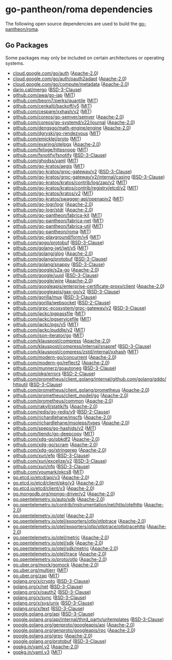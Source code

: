 # go-pantheon/roma dependencies

The following open source dependencies are used to build the [go-pantheon/roma][].

## Go Packages

Some packages may only be included on certain architectures or operating systems.


 - [cloud.google.com/go/auth](https://pkg.go.dev/cloud.google.com/go/auth) ([Apache-2.0](https://github.com/googleapis/google-cloud-go/blob/auth/v0.16.2/auth/LICENSE))
 - [cloud.google.com/go/auth/oauth2adapt](https://pkg.go.dev/cloud.google.com/go/auth/oauth2adapt) ([Apache-2.0](https://github.com/googleapis/google-cloud-go/blob/auth/oauth2adapt/v0.2.8/auth/oauth2adapt/LICENSE))
 - [cloud.google.com/go/compute/metadata](https://pkg.go.dev/cloud.google.com/go/compute/metadata) ([Apache-2.0](https://github.com/googleapis/google-cloud-go/blob/compute/metadata/v0.7.0/compute/metadata/LICENSE))
 - [dario.cat/mergo](https://pkg.go.dev/dario.cat/mergo) ([BSD-3-Clause](https://github.com/imdario/mergo/blob/v1.0.2/LICENSE))
 - [github.com/awa/go-iap](https://pkg.go.dev/github.com/awa/go-iap) ([MIT](https://github.com/awa/go-iap/blob/v1.43.1/LICENSE))
 - [github.com/beorn7/perks/quantile](https://pkg.go.dev/github.com/beorn7/perks/quantile) ([MIT](https://github.com/beorn7/perks/blob/v1.0.1/LICENSE))
 - [github.com/cenkalti/backoff/v5](https://pkg.go.dev/github.com/cenkalti/backoff/v5) ([MIT](https://github.com/cenkalti/backoff/blob/v5.0.2/LICENSE))
 - [github.com/cespare/xxhash/v2](https://pkg.go.dev/github.com/cespare/xxhash/v2) ([MIT](https://github.com/cespare/xxhash/blob/v2.3.0/LICENSE.txt))
 - [github.com/coreos/go-semver/semver](https://pkg.go.dev/github.com/coreos/go-semver/semver) ([Apache-2.0](https://github.com/coreos/go-semver/blob/v0.3.1/LICENSE))
 - [github.com/coreos/go-systemd/v22/journal](https://pkg.go.dev/github.com/coreos/go-systemd/v22/journal) ([Apache-2.0](https://github.com/coreos/go-systemd/blob/v22.5.0/LICENSE))
 - [github.com/dengsgo/math-engine/engine](https://pkg.go.dev/github.com/dengsgo/math-engine/engine) ([Apache-2.0](https://github.com/dengsgo/math-engine/blob/78f211b48149/LICENSE))
 - [github.com/dgryski/go-rendezvous](https://pkg.go.dev/github.com/dgryski/go-rendezvous) ([MIT](https://github.com/dgryski/go-rendezvous/blob/9f7001d12a5f/LICENSE))
 - [github.com/emicklei/proto](https://pkg.go.dev/github.com/emicklei/proto) ([MIT](https://github.com/emicklei/proto/blob/v1.14.2/LICENSE))
 - [github.com/exaring/otelpgx](https://pkg.go.dev/github.com/exaring/otelpgx) ([Apache-2.0](https://github.com/exaring/otelpgx/blob/v0.9.3/LICENSE))
 - [github.com/felixge/httpsnoop](https://pkg.go.dev/github.com/felixge/httpsnoop) ([MIT](https://github.com/felixge/httpsnoop/blob/v1.0.4/LICENSE.txt))
 - [github.com/fsnotify/fsnotify](https://pkg.go.dev/github.com/fsnotify/fsnotify) ([BSD-3-Clause](https://github.com/fsnotify/fsnotify/blob/v1.9.0/LICENSE))
 - [github.com/ghodss/yaml](https://pkg.go.dev/github.com/ghodss/yaml) ([MIT](https://github.com/ghodss/yaml/blob/v1.0.0/LICENSE))
 - [github.com/go-kratos/aegis](https://pkg.go.dev/github.com/go-kratos/aegis) ([MIT](https://github.com/go-kratos/aegis/blob/v0.2.0/LICENSE))
 - [github.com/go-kratos/grpc-gateway/v2](https://pkg.go.dev/github.com/go-kratos/grpc-gateway/v2) ([BSD-3-Clause](https://github.com/go-kratos/grpc-gateway/blob/c92d36e434b1/LICENSE.txt))
 - [github.com/go-kratos/grpc-gateway/v2/internal/casing](https://pkg.go.dev/github.com/go-kratos/grpc-gateway/v2/internal/casing) ([BSD-3-Clause](https://github.com/go-kratos/grpc-gateway/blob/c92d36e434b1/internal/casing/LICENSE.md))
 - [github.com/go-kratos/kratos/contrib/log/zap/v2](https://pkg.go.dev/github.com/go-kratos/kratos/contrib/log/zap/v2) ([MIT](https://github.com/go-kratos/kratos/blob/0bf7c1ad32dd/contrib/log/zap/LICENSE))
 - [github.com/go-kratos/kratos/contrib/registry/etcd/v2](https://pkg.go.dev/github.com/go-kratos/kratos/contrib/registry/etcd/v2) ([MIT](https://github.com/go-kratos/kratos/blob/0bf7c1ad32dd/contrib/registry/etcd/LICENSE))
 - [github.com/go-kratos/kratos/v2](https://pkg.go.dev/github.com/go-kratos/kratos/v2) ([MIT](https://github.com/go-kratos/kratos/blob/v2.8.4/LICENSE))
 - [github.com/go-kratos/swagger-api/openapiv2](https://pkg.go.dev/github.com/go-kratos/swagger-api/openapiv2) ([MIT](https://github.com/go-kratos/swagger-api/blob/v1.0.1/LICENSE))
 - [github.com/go-logr/logr](https://pkg.go.dev/github.com/go-logr/logr) ([Apache-2.0](https://github.com/go-logr/logr/blob/v1.4.3/LICENSE))
 - [github.com/go-logr/stdr](https://pkg.go.dev/github.com/go-logr/stdr) ([Apache-2.0](https://github.com/go-logr/stdr/blob/v1.2.2/LICENSE))
 - [github.com/go-pantheon/fabrica-kit](https://pkg.go.dev/github.com/go-pantheon/fabrica-kit) ([MIT](https://github.com/go-pantheon/fabrica-kit/blob/HEAD/LICENSE))
 - [github.com/go-pantheon/fabrica-net](https://pkg.go.dev/github.com/go-pantheon/fabrica-net) ([MIT](https://github.com/go-pantheon/fabrica-net/blob/HEAD/LICENSE))
 - [github.com/go-pantheon/fabrica-util](https://pkg.go.dev/github.com/go-pantheon/fabrica-util) ([MIT](https://github.com/go-pantheon/fabrica-util/blob/HEAD/LICENSE))
 - [github.com/go-pantheon/roma](https://pkg.go.dev/github.com/go-pantheon/roma) ([MIT](https://github.com/go-pantheon/roma/blob/HEAD/LICENSE))
 - [github.com/go-playground/form/v4](https://pkg.go.dev/github.com/go-playground/form/v4) ([MIT](https://github.com/go-playground/form/blob/v4.2.1/LICENSE))
 - [github.com/gogo/protobuf](https://pkg.go.dev/github.com/gogo/protobuf) ([BSD-3-Clause](https://github.com/gogo/protobuf/blob/v1.3.2/LICENSE))
 - [github.com/golang-jwt/jwt/v5](https://pkg.go.dev/github.com/golang-jwt/jwt/v5) ([MIT](https://github.com/golang-jwt/jwt/blob/v5.2.3/LICENSE))
 - [github.com/golang/glog](https://pkg.go.dev/github.com/golang/glog) ([Apache-2.0](https://github.com/golang/glog/blob/v1.2.5/LICENSE))
 - [github.com/golang/protobuf](https://pkg.go.dev/github.com/golang/protobuf) ([BSD-3-Clause](https://github.com/golang/protobuf/blob/v1.5.4/LICENSE))
 - [github.com/golang/snappy](https://pkg.go.dev/github.com/golang/snappy) ([BSD-3-Clause](https://github.com/golang/snappy/blob/v1.0.0/LICENSE))
 - [github.com/google/s2a-go](https://pkg.go.dev/github.com/google/s2a-go) ([Apache-2.0](https://github.com/google/s2a-go/blob/v0.1.9/LICENSE.md))
 - [github.com/google/uuid](https://pkg.go.dev/github.com/google/uuid) ([BSD-3-Clause](https://github.com/google/uuid/blob/v1.6.0/LICENSE))
 - [github.com/google/wire](https://pkg.go.dev/github.com/google/wire) ([Apache-2.0](https://github.com/google/wire/blob/v0.6.0/LICENSE))
 - [github.com/googleapis/enterprise-certificate-proxy/client](https://pkg.go.dev/github.com/googleapis/enterprise-certificate-proxy/client) ([Apache-2.0](https://github.com/googleapis/enterprise-certificate-proxy/blob/v0.3.6/LICENSE))
 - [github.com/googleapis/gax-go/v2](https://pkg.go.dev/github.com/googleapis/gax-go/v2) ([BSD-3-Clause](https://github.com/googleapis/gax-go/blob/v2.15.0/v2/LICENSE))
 - [github.com/gorilla/mux](https://pkg.go.dev/github.com/gorilla/mux) ([BSD-3-Clause](https://github.com/gorilla/mux/blob/v1.8.1/LICENSE))
 - [github.com/gorilla/websocket](https://pkg.go.dev/github.com/gorilla/websocket) ([BSD-2-Clause](https://github.com/gorilla/websocket/blob/v1.5.3/LICENSE))
 - [github.com/grpc-ecosystem/grpc-gateway/v2](https://pkg.go.dev/github.com/grpc-ecosystem/grpc-gateway/v2) ([BSD-3-Clause](https://github.com/grpc-ecosystem/grpc-gateway/blob/v2.27.1/LICENSE))
 - [github.com/jackc/pgpassfile](https://pkg.go.dev/github.com/jackc/pgpassfile) ([MIT](https://github.com/jackc/pgpassfile/blob/v1.0.0/LICENSE))
 - [github.com/jackc/pgservicefile](https://pkg.go.dev/github.com/jackc/pgservicefile) ([MIT](https://github.com/jackc/pgservicefile/blob/5a60cdf6a761/LICENSE))
 - [github.com/jackc/pgx/v5](https://pkg.go.dev/github.com/jackc/pgx/v5) ([MIT](https://github.com/jackc/pgx/blob/v5.7.5/LICENSE))
 - [github.com/jackc/puddle/v2](https://pkg.go.dev/github.com/jackc/puddle/v2) ([MIT](https://github.com/jackc/puddle/blob/v2.2.2/LICENSE))
 - [github.com/json-iterator/go](https://pkg.go.dev/github.com/json-iterator/go) ([MIT](https://github.com/json-iterator/go/blob/v1.1.12/LICENSE))
 - [github.com/klauspost/compress](https://pkg.go.dev/github.com/klauspost/compress) ([Apache-2.0](https://github.com/klauspost/compress/blob/v1.18.0/LICENSE))
 - [github.com/klauspost/compress/internal/snapref](https://pkg.go.dev/github.com/klauspost/compress/internal/snapref) ([BSD-3-Clause](https://github.com/klauspost/compress/blob/v1.18.0/internal/snapref/LICENSE))
 - [github.com/klauspost/compress/zstd/internal/xxhash](https://pkg.go.dev/github.com/klauspost/compress/zstd/internal/xxhash) ([MIT](https://github.com/klauspost/compress/blob/v1.18.0/zstd/internal/xxhash/LICENSE.txt))
 - [github.com/modern-go/concurrent](https://pkg.go.dev/github.com/modern-go/concurrent) ([Apache-2.0](https://github.com/modern-go/concurrent/blob/bacd9c7ef1dd/LICENSE))
 - [github.com/modern-go/reflect2](https://pkg.go.dev/github.com/modern-go/reflect2) ([Apache-2.0](https://github.com/modern-go/reflect2/blob/v1.0.2/LICENSE))
 - [github.com/munnerz/goautoneg](https://pkg.go.dev/github.com/munnerz/goautoneg) ([BSD-3-Clause](https://github.com/munnerz/goautoneg/blob/a7dc8b61c822/LICENSE))
 - [github.com/pkg/errors](https://pkg.go.dev/github.com/pkg/errors) ([BSD-2-Clause](https://github.com/pkg/errors/blob/v0.9.1/LICENSE))
 - [github.com/prometheus/client_golang/internal/github.com/golang/gddo/httputil](https://pkg.go.dev/github.com/prometheus/client_golang/internal/github.com/golang/gddo/httputil) ([BSD-3-Clause](https://github.com/prometheus/client_golang/blob/v1.22.0/internal/github.com/golang/gddo/LICENSE))
 - [github.com/prometheus/client_golang/prometheus](https://pkg.go.dev/github.com/prometheus/client_golang/prometheus) ([Apache-2.0](https://github.com/prometheus/client_golang/blob/v1.22.0/LICENSE))
 - [github.com/prometheus/client_model/go](https://pkg.go.dev/github.com/prometheus/client_model/go) ([Apache-2.0](https://github.com/prometheus/client_model/blob/v0.6.2/LICENSE))
 - [github.com/prometheus/common](https://pkg.go.dev/github.com/prometheus/common) ([Apache-2.0](https://github.com/prometheus/common/blob/v0.65.0/LICENSE))
 - [github.com/rakyll/statik/fs](https://pkg.go.dev/github.com/rakyll/statik/fs) ([Apache-2.0](https://github.com/rakyll/statik/blob/v0.1.7/LICENSE))
 - [github.com/redis/go-redis/v9](https://pkg.go.dev/github.com/redis/go-redis/v9) ([BSD-2-Clause](https://github.com/redis/go-redis/blob/v9.11.0/LICENSE))
 - [github.com/richardlehane/mscfb](https://pkg.go.dev/github.com/richardlehane/mscfb) ([Apache-2.0](https://github.com/richardlehane/mscfb/blob/v1.0.4/LICENSE.txt))
 - [github.com/richardlehane/msoleps/types](https://pkg.go.dev/github.com/richardlehane/msoleps/types) ([Apache-2.0](https://github.com/richardlehane/msoleps/blob/v1.0.4/LICENSE.txt))
 - [github.com/speps/go-hashids/v2](https://pkg.go.dev/github.com/speps/go-hashids/v2) ([MIT](https://github.com/speps/go-hashids/blob/v2.0.1/LICENSE))
 - [github.com/tiendc/go-deepcopy](https://pkg.go.dev/github.com/tiendc/go-deepcopy) ([MIT](https://github.com/tiendc/go-deepcopy/blob/v1.6.1/LICENSE))
 - [github.com/xdg-go/pbkdf2](https://pkg.go.dev/github.com/xdg-go/pbkdf2) ([Apache-2.0](https://github.com/xdg-go/pbkdf2/blob/v1.0.0/LICENSE))
 - [github.com/xdg-go/scram](https://pkg.go.dev/github.com/xdg-go/scram) ([Apache-2.0](https://github.com/xdg-go/scram/blob/v1.1.2/LICENSE))
 - [github.com/xdg-go/stringprep](https://pkg.go.dev/github.com/xdg-go/stringprep) ([Apache-2.0](https://github.com/xdg-go/stringprep/blob/v1.0.4/LICENSE))
 - [github.com/xuri/efp](https://pkg.go.dev/github.com/xuri/efp) ([BSD-3-Clause](https://github.com/xuri/efp/blob/v0.0.1/LICENSE))
 - [github.com/xuri/excelize/v2](https://pkg.go.dev/github.com/xuri/excelize/v2) ([BSD-3-Clause](https://github.com/xuri/excelize/blob/v2.9.1/LICENSE))
 - [github.com/xuri/nfp](https://pkg.go.dev/github.com/xuri/nfp) ([BSD-3-Clause](https://github.com/xuri/nfp/blob/v0.0.1/LICENSE))
 - [github.com/youmark/pkcs8](https://pkg.go.dev/github.com/youmark/pkcs8) ([MIT](https://github.com/youmark/pkcs8/blob/a2c0da244d78/LICENSE))
 - [go.etcd.io/etcd/api/v3](https://pkg.go.dev/go.etcd.io/etcd/api/v3) ([Apache-2.0](https://github.com/etcd-io/etcd/blob/api/v3.6.2/api/LICENSE))
 - [go.etcd.io/etcd/client/pkg/v3](https://pkg.go.dev/go.etcd.io/etcd/client/pkg/v3) ([Apache-2.0](https://github.com/etcd-io/etcd/blob/client/pkg/v3.6.2/client/pkg/LICENSE))
 - [go.etcd.io/etcd/client/v3](https://pkg.go.dev/go.etcd.io/etcd/client/v3) ([Apache-2.0](https://github.com/etcd-io/etcd/blob/client/v3.6.2/client/v3/LICENSE))
 - [go.mongodb.org/mongo-driver/v2](https://pkg.go.dev/go.mongodb.org/mongo-driver/v2) ([Apache-2.0](https://github.com/mongodb/mongo-go-driver/blob/v2.2.2/LICENSE))
 - [go.opentelemetry.io/auto/sdk](https://pkg.go.dev/go.opentelemetry.io/auto/sdk) ([Apache-2.0](https://github.com/open-telemetry/opentelemetry-go-instrumentation/blob/sdk/v1.1.0/sdk/LICENSE))
 - [go.opentelemetry.io/contrib/instrumentation/net/http/otelhttp](https://pkg.go.dev/go.opentelemetry.io/contrib/instrumentation/net/http/otelhttp) ([Apache-2.0](https://github.com/open-telemetry/opentelemetry-go-contrib/blob/instrumentation/net/http/otelhttp/v0.62.0/instrumentation/net/http/otelhttp/LICENSE))
 - [go.opentelemetry.io/otel](https://pkg.go.dev/go.opentelemetry.io/otel) ([Apache-2.0](https://github.com/open-telemetry/opentelemetry-go/blob/v1.37.0/LICENSE))
 - [go.opentelemetry.io/otel/exporters/otlp/otlptrace](https://pkg.go.dev/go.opentelemetry.io/otel/exporters/otlp/otlptrace) ([Apache-2.0](https://github.com/open-telemetry/opentelemetry-go/blob/exporters/otlp/otlptrace/v1.37.0/exporters/otlp/otlptrace/LICENSE))
 - [go.opentelemetry.io/otel/exporters/otlp/otlptrace/otlptracehttp](https://pkg.go.dev/go.opentelemetry.io/otel/exporters/otlp/otlptrace/otlptracehttp) ([Apache-2.0](https://github.com/open-telemetry/opentelemetry-go/blob/exporters/otlp/otlptrace/otlptracehttp/v1.37.0/exporters/otlp/otlptrace/otlptracehttp/LICENSE))
 - [go.opentelemetry.io/otel/metric](https://pkg.go.dev/go.opentelemetry.io/otel/metric) ([Apache-2.0](https://github.com/open-telemetry/opentelemetry-go/blob/metric/v1.37.0/metric/LICENSE))
 - [go.opentelemetry.io/otel/sdk](https://pkg.go.dev/go.opentelemetry.io/otel/sdk) ([Apache-2.0](https://github.com/open-telemetry/opentelemetry-go/blob/sdk/v1.37.0/sdk/LICENSE))
 - [go.opentelemetry.io/otel/sdk/metric](https://pkg.go.dev/go.opentelemetry.io/otel/sdk/metric) ([Apache-2.0](https://github.com/open-telemetry/opentelemetry-go/blob/sdk/metric/v1.37.0/sdk/metric/LICENSE))
 - [go.opentelemetry.io/otel/trace](https://pkg.go.dev/go.opentelemetry.io/otel/trace) ([Apache-2.0](https://github.com/open-telemetry/opentelemetry-go/blob/trace/v1.37.0/trace/LICENSE))
 - [go.opentelemetry.io/proto/otlp](https://pkg.go.dev/go.opentelemetry.io/proto/otlp) ([Apache-2.0](https://github.com/open-telemetry/opentelemetry-proto-go/blob/otlp/v1.7.0/otlp/LICENSE))
 - [go.uber.org/mock/gomock](https://pkg.go.dev/go.uber.org/mock/gomock) ([Apache-2.0](https://github.com/uber/mock/blob/v0.5.2/LICENSE))
 - [go.uber.org/multierr](https://pkg.go.dev/go.uber.org/multierr) ([MIT](https://github.com/uber-go/multierr/blob/v1.11.0/LICENSE.txt))
 - [go.uber.org/zap](https://pkg.go.dev/go.uber.org/zap) ([MIT](https://github.com/uber-go/zap/blob/v1.27.0/LICENSE))
 - [golang.org/x/crypto](https://pkg.go.dev/golang.org/x/crypto) ([BSD-3-Clause](https://cs.opensource.google/go/x/crypto/+/v0.40.0:LICENSE))
 - [golang.org/x/net](https://pkg.go.dev/golang.org/x/net) ([BSD-3-Clause](https://cs.opensource.google/go/x/net/+/v0.42.0:LICENSE))
 - [golang.org/x/oauth2](https://pkg.go.dev/golang.org/x/oauth2) ([BSD-3-Clause](https://cs.opensource.google/go/x/oauth2/+/v0.30.0:LICENSE))
 - [golang.org/x/sync](https://pkg.go.dev/golang.org/x/sync) ([BSD-3-Clause](https://cs.opensource.google/go/x/sync/+/v0.16.0:LICENSE))
 - [golang.org/x/sys/unix](https://pkg.go.dev/golang.org/x/sys/unix) ([BSD-3-Clause](https://cs.opensource.google/go/x/sys/+/v0.34.0:LICENSE))
 - [golang.org/x/text](https://pkg.go.dev/golang.org/x/text) ([BSD-3-Clause](https://cs.opensource.google/go/x/text/+/v0.27.0:LICENSE))
 - [google.golang.org/api](https://pkg.go.dev/google.golang.org/api) ([BSD-3-Clause](https://github.com/googleapis/google-api-go-client/blob/v0.241.0/LICENSE))
 - [google.golang.org/api/internal/third_party/uritemplates](https://pkg.go.dev/google.golang.org/api/internal/third_party/uritemplates) ([BSD-3-Clause](https://github.com/googleapis/google-api-go-client/blob/v0.241.0/internal/third_party/uritemplates/LICENSE))
 - [google.golang.org/genproto/googleapis/api](https://pkg.go.dev/google.golang.org/genproto/googleapis/api) ([Apache-2.0](https://github.com/googleapis/go-genproto/blob/7130f93afb79/googleapis/api/LICENSE))
 - [google.golang.org/genproto/googleapis/rpc](https://pkg.go.dev/google.golang.org/genproto/googleapis/rpc) ([Apache-2.0](https://github.com/googleapis/go-genproto/blob/7130f93afb79/googleapis/rpc/LICENSE))
 - [google.golang.org/grpc](https://pkg.go.dev/google.golang.org/grpc) ([Apache-2.0](https://github.com/grpc/grpc-go/blob/v1.73.0/LICENSE))
 - [google.golang.org/protobuf](https://pkg.go.dev/google.golang.org/protobuf) ([BSD-3-Clause](https://github.com/protocolbuffers/protobuf-go/blob/v1.36.6/LICENSE))
 - [gopkg.in/yaml.v2](https://pkg.go.dev/gopkg.in/yaml.v2) ([Apache-2.0](https://github.com/go-yaml/yaml/blob/v2.4.0/LICENSE))
 - [gopkg.in/yaml.v3](https://pkg.go.dev/gopkg.in/yaml.v3) ([MIT](https://github.com/go-yaml/yaml/blob/v3.0.1/LICENSE))

[go-pantheon/roma]: https://github.com/go-pantheon/roma
